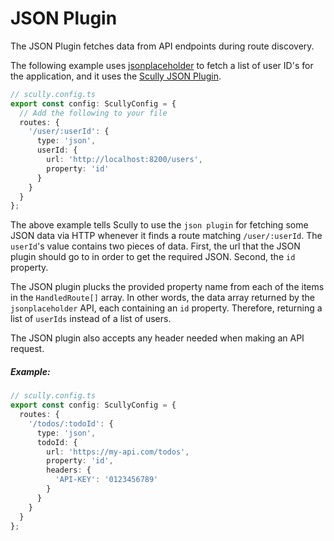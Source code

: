 # JSON Plugin

The JSON Plugin fetches data from API endpoints during route discovery.

The following example uses [jsonplaceholder](http://localhost:8200/) to fetch a list of
user ID's for the application, and it uses the [Scully JSON Plugin](../scully/routerPlugins/jsonRoutePlugin.ts).

```typescript
// scully.config.ts
export const config: ScullyConfig = {
  // Add the following to your file
  routes: {
    '/user/:userId': {
      type: 'json',
      userId: {
        url: 'http://localhost:8200/users',
        property: 'id'
      }
    }
  }
};
```

The above example tells Scully to use the `json plugin` for fetching some JSON data via HTTP whenever it finds a route matching `/user/:userId`.
The `userId`'s value contains two pieces of data. First, the url that the JSON plugin should go to in order to get the required JSON.
Second, the `id` property.

The JSON plugin plucks the provided property name from each of the items in the `HandledRoute[]` array. In other words,
the data array returned by the `jsonplaceholder` API, each containing an `id` property. Therefore, returning a list of `userIds` instead of a list
of users.

The JSON plugin also accepts any header needed when making an API request.

##### Example:

```typescript
// scully.config.ts
export const config: ScullyConfig = {
  routes: {
    '/todos/:todoId': {
      type: 'json',
      todoId: {
        url: 'https://my-api.com/todos',
        property: 'id',
        headers: {
          'API-KEY': '0123456789'
        }
      }
    }
  }
};
```
